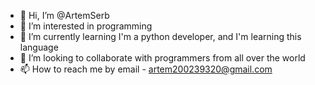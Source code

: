 - 👋 Hi, I’m @ArtemSerb
- 👀 I’m interested in programming
- 🌱 I’m currently learning I'm a python developer, and I'm learning this language
- 💞️ I’m looking to collaborate with programmers from all over the world
- 📫 How to reach me by email - artem200239320@gmail.com

<!---
ArtemSerb/ArtemSerb is a ✨ special ✨ repository because its `README.md` (this file) appears on your GitHub profile.
You can click the Preview link to take a look at your changes.
--->
